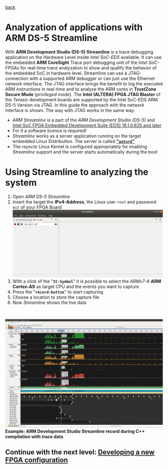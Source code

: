 [back](4_Python.md)


# Analyzation of applications with ARM DS-5 Streamline

With **ARM Development Studio (DS-5) Streamline** is a trace debugging application on the Hardware Level inside *Intel SoC-EDS* available. It can use the embedded **ARM CoreSight** Trace port debugging unit of the *Intel SoC-FPGAs* for real-time trace analyzation to show and qualify the behavior of the embedded SoC in hardware level. Streamline can use a JTAG-connection with a supported ARM debugger or can just use the Ethernet network interface. The JTAG interface brings the benefit to log the executed ARM instructions in real-time and to analyse the ARM cores in **TrustZone Secure Mode** (*privileged mode*). The **Intel (ALTERA) FPGA JTAG Blaster** of the *Terasic* development boards are supported by the Intel SoC-EDS ARM DS-5 Version via JTAG. In this guide the approach with the network interface is shown. The way with JTAG works in the same way. 

* *ARM Streamline* is a part of the *ARM Development Studio (DS-5)* and [Intel SoC FPGA Embedded Development Suite (EDS) 18.1.0.625 and later](https://www.intel.com/content/www/us/en/software/programmable/soc-eds/overview.html)
* For it a software licence is required!
* *Streamline* works as a server application running on the target embedded Linux Distribution. The server is called  [**"`gatord`"**](https://github.com/ARM-software/gator)
* The *rsyocto* Linux Kernel is configured appropriately for enabling *Streamline* support and the server starts automatically during the boot

# Using Streamline to analyzing the system
1. Open *ARM DS-5 Streamline*
2. Insert the target the **IPv4-Address**, the Linux user `root` and password `eit` of your FPGA Board
  ![Alt text]( 	StreamlineConf.jpg?raw=true "Streamline configuration")
3. With a click of the "**`IC-Symbol`**" it is possible to select the *ARMv7-A* **ARM Cortex-A9** as target CPU and the events you want to capture
4. Press the "**`record-button`**" to start capturing
5. Choose a location to store the capture file
6. Now *Streamline* shows the live data
<br>


![Alt text](StreamlineExampleRecord.jpg?raw=true "Streamline sample recourd")
**Example: ARM Development Studio Streamline record during C++ compilation with trace data**

 ## Continue with the next level: [Developing a new FPGA configuration](6_newFPGAconf.md)
